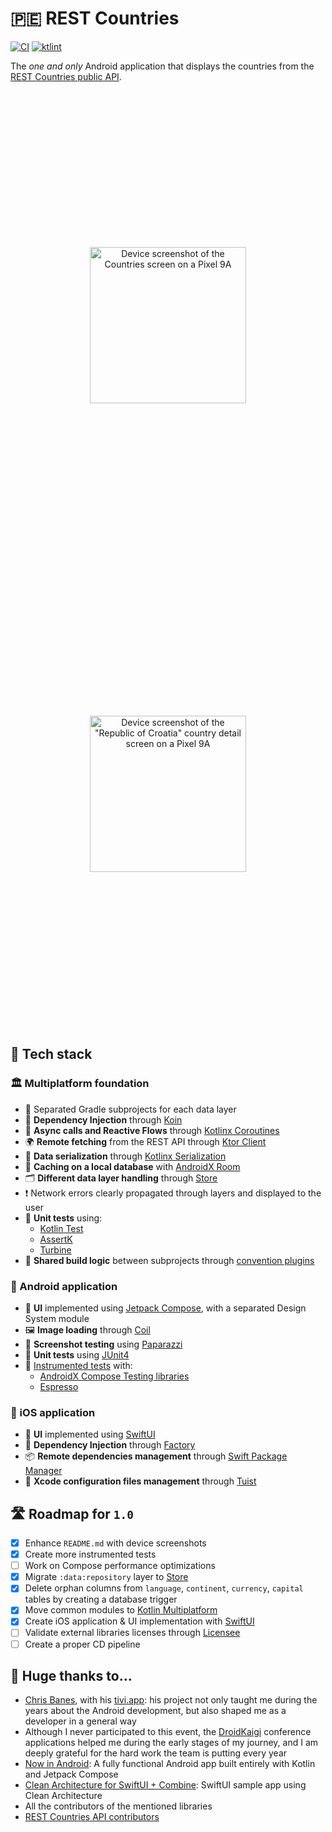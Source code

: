 # 🇵🇪 REST Countries

[![CI](https://github.com/razvanred/rest-countries-mobile/actions/workflows/ci.yml/badge.svg?branch=main)](https://github.com/razvanred/rest-countries-mobile/actions/workflows/ci.yml)
[![ktlint](https://img.shields.io/badge/ktlint%20code--style-%E2%9D%A4-FF4081)](https://pinterest.github.io/ktlint/)

The _one and only_ Android application that displays the countries from the [REST Countries public API](https://restcountries.com/).

<div align="center" style="margin:auto">
   <picture>
      <source media="(prefers-color-scheme: dark)" srcset="docs/assets/pixel9a-dark-countries-screen.png" />
      <source media="(prefers-color-scheme: light)" srcset="docs/assets/pixel9a-light-countries-screen.png" />
      <img alt="Device screenshot of the Countries screen on a Pixel 9A" src="docs/assets/pixel9a-light-countries-screen.png" width="250px" hspace="20" vspace="250px" />
   </picture>
   <picture>
      <source media="(prefers-color-scheme: dark)" srcset="docs/assets/pixel9a-dark-details-screen.png" />
      <source media="(prefers-color-scheme: light)" srcset="docs/assets/pixel9a-light-details-screen.png" />
      <img alt='Device screenshot of the "Republic of Croatia" country detail screen on a Pixel 9A' src="docs/assets/pixel9a-light-details-screen.png" width="250px" hspace="20" vspace="250px" />
   </picture>
</div>

## 🌟 Tech stack

### 🏛️ Multiplatform foundation

- 🛂 Separated Gradle subprojects for each data layer
- 💉 **Dependency Injection** through [Koin](https://github.com/InsertKoinIO/koin)
- 🌊 **Async calls and Reactive Flows** through [Kotlinx Coroutines](https://github.com/Kotlin/kotlinx.coroutines)
- 🌍 **Remote fetching** from the REST API through [Ktor Client](https://github.com/ktorio/ktor)
- 📄 **Data serialization** through [Kotlinx Serialization](https://github.com/Kotlin/kotlinx.serialization)
- 🍔 **Caching on a local database** with [AndroidX Room](https://developer.android.com/jetpack/androidx/releases/room)
- 🗂️ **Different data layer handling** through [Store](https://github.com/MobileNativeFoundation/Store)
- ❗️ Network errors clearly propagated through layers and displayed to the user
- 🧪 **Unit tests** using:
  - [Kotlin Test](https://kotlinlang.org/api/core/kotlin-test/)
  - [AssertK](https://github.com/willowtreeapps/assertk)
  - [Turbine](https://github.com/cashapp/turbine)
- 🧩 **Shared build logic** between subprojects through [convention plugins](https://docs.gradle.org/current/samples/sample_convention_plugins.html)

### 🤖 Android application

- 🎨 **UI** implemented using [Jetpack Compose](https://developer.android.com/compose), with a separated Design System module
- 🖼️ **Image loading** through [Coil](https://github.com/coil-kt/coil)
- 📸 **Screenshot testing** using [Paparazzi](https://github.com/cashapp/paparazzi)
- 🧪 **Unit tests** using [JUnit4](https://github.com/junit-team/junit4)
- 🦾 [Instrumented tests](https://developer.android.com/training/testing/instrumented-tests) with:
  - [AndroidX Compose Testing libraries](https://developer.android.com/develop/ui/compose/testing)
  - [Espresso](https://developer.android.com/training/testing/espresso)

###  iOS application

- 🎨 **UI** implemented using [SwiftUI](https://developer.apple.com/swiftui/)
- 💉 **Dependency Injection** through [Factory](https://github.com/hmlongco/Factory)
- 📦 **Remote dependencies management** through [Swift Package Manager](https://github.com/swiftlang/swift-package-manager)
- 🧰 **Xcode configuration files management** through [Tuist](https://github.com/tuist/tuist)

## 🛣 Roadmap for `1.0`

- [x] Enhance `README.md` with device screenshots
- [x] Create more instrumented tests
- [ ] Work on Compose performance optimizations
- [x] Migrate `:data:repository` layer to [Store](https://github.com/MobileNativeFoundation/Store)
- [x] Delete orphan columns from `language`, `continent`, `currency`, `capital` tables by creating a database trigger
- [x] Move common modules to [Kotlin Multiplatform](https://www.jetbrains.com/kotlin-multiplatform/)
- [x] Create iOS application & UI implementation with [SwiftUI](https://developer.apple.com/swiftui/)
- [ ] Validate external libraries licenses through [Licensee](https://github.com/cashapp/licensee)
- [ ] Create a proper CD pipeline

## 💟 Huge thanks to…

- [Chris Banes](https://chrisbanes.me/), with his [tivi.app](https://github.com/chrisbanes/tivi): his project not only taught me during the years
    about the Android development, but also shaped me as a developer in a general way
- Although I never participated to this event, the [DroidKaigi](https://github.com/DroidKaigi) conference applications helped me
    during the early stages of my journey, and I am deeply grateful for the hard work the team is putting every year
- [Now in Android](https://github.com/android/nowinandroid): A fully functional Android app built entirely with Kotlin and Jetpack Compose
- [Clean Architecture for SwiftUI + Combine](https://github.com/nalexn/clean-architecture-swiftui/): SwiftUI sample app using Clean Architecture
- All the contributors of the mentioned libraries
- [REST Countries API contributors](https://gitlab.com/restcountries/restcountries)
